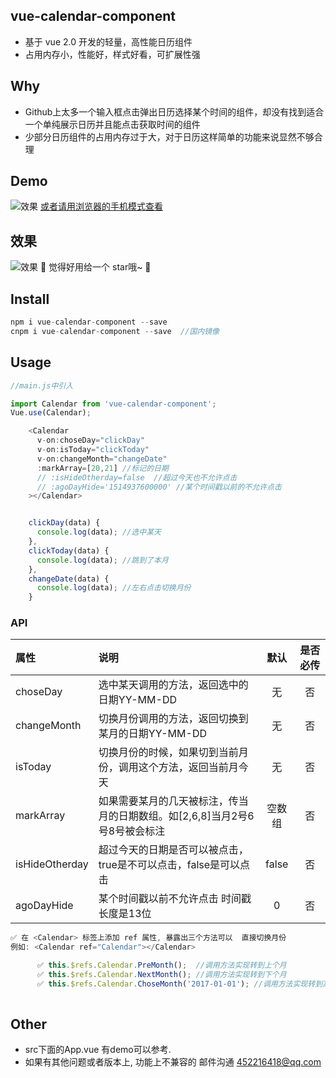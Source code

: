 ## vue-calendar-component
* 基于 vue 2.0 开发的轻量，高性能日历组件
* 占用内存小，性能好，样式好看，可扩展性强

## Why
* Github上太多一个输入框点击弹出日历选择某个时间的组件，却没有找到适合一个单纯展示日历并且能点击获取时间的组件
* 少部分日历组件的占用内存过于大，对于日历这样简单的功能来说显然不够合理

## Demo

![效果](https://zwhgithub.github.io/vue-calendar/dist/1510652959.png)                 [或者请用浏览器的手机模式查看](https://zwhgithub.github.io/vue-calendar/dist/#/)

## 效果
 ![效果](https://qiniu.epipe.cn/5465939501580804096?imageView2/1/w/290/h/470)
🎉   觉得好用给一个 star哦~   🎉


## Install
```javascript
npm i vue-calendar-component --save
cnpm i vue-calendar-component --save  //国内镜像
```

##  Usage
```javascript
//main.js中引入

import Calendar from 'vue-calendar-component';
Vue.use(Calendar);

    <Calendar
      v-on:choseDay="clickDay"
      v-on:isToday="clickToday"
      v-on:changeMonth="changeDate"
      :markArray=[20,21] //标记的日期
      // :isHideOtherday=false  //超过今天也不允许点击
      // :agoDayHide='1514937600000' //某个时间戳以前的不允许点击
    ></Calendar>


    clickDay(data) {
      console.log(data); //选中某天
    },
    clickToday(data) {
      console.log(data); //跳到了本月
    },
    changeDate(data) {
      console.log(data); //左右点击切换月份
    }
```

### API
| 属性               | 说明                                       |  默认   | 是否必传 |
| :--------------- | :--------------------------------------- | :---: | :--: |
| choseDay        | 选中某天调用的方法，返回选中的日期YY-MM-DD                |   无   |  否   |
| changeMonth     | 切换月份调用的方法，返回切换到某月的日期YY-MM-DD             |   无   |  否   |
| isToday         | 切换月份的时候，如果切到当前月份，调用这个方法，返回当前月今天          |   无   |  否   |
| markArray       | 如果需要某月的几天被标注，传当月的日期数组。如[2,6,8]当月2号6号8号被会标注 |  空数组  |  否   |
| isHideOtherday | 超过今天的日期是否可以被点击，true是不可以点击，false是可以点击     | false |  否   |
| agoDayHide | 某个时间戳以前不允许点击  时间戳长度是13位   | 0 |  否   |
```javascript
✅ 在 <Calendar> 标签上添加 ref 属性, 暴露出三个方法可以  直接切换月份
例如: <Calendar ref="Calendar"></Calendar>

      ✅ this.$refs.Calendar.PreMonth();  //调用方法实现转到上个月
      ✅ this.$refs.Calendar.NextMonth(); //调用方法实现转到下个月
      ✅ this.$refs.Calendar.ChoseMonth('2017-01-01'); //调用方法实现转到某个月
      
```


## Other
* src下面的App.vue 有demo可以参考.
* 如果有其他问题或者版本上, 功能上不兼容的 邮件沟通 452216418@qq.com
